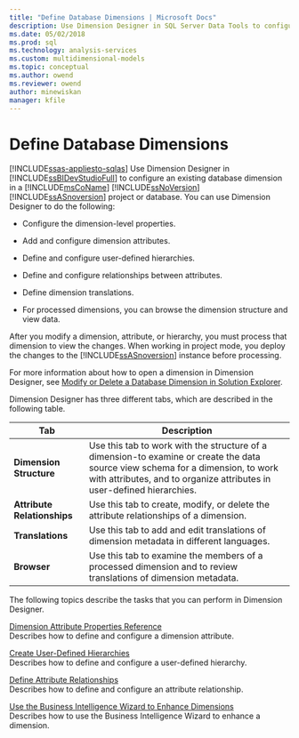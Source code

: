 ```yaml
---
title: "Define Database Dimensions | Microsoft Docs"
description: Use Dimension Designer in SQL Server Data Tools to configure an existing database dimension in a Microsoft SQL Server Analysis Services project or database.
ms.date: 05/02/2018
ms.prod: sql
ms.technology: analysis-services
ms.custom: multidimensional-models
ms.topic: conceptual
ms.author: owend
ms.reviewer: owend
author: minewiskan
manager: kfile
---
```

# Define Database Dimensions
[!INCLUDE[ssas-appliesto-sqlas](../includes/ssas-appliesto-sqlas.md)]
  Use Dimension Designer in [!INCLUDE[ssBIDevStudioFull](../includes/ssbidevstudiofull-md.md)] to configure an existing database dimension in a [!INCLUDE[msCoName](../includes/msconame-md.md)] [!INCLUDE[ssNoVersion](../includes/ssnoversion-md.md)] [!INCLUDE[ssASnoversion](../includes/ssasnoversion-md.md)] project or database. You can use Dimension Designer to do the following:  
  
-   Configure the dimension-level properties.  
  
-   Add and configure dimension attributes.  
  
-   Define and configure user-defined hierarchies.  
  
-   Define and configure relationships between attributes.  
  
-   Define dimension translations.  
  
-   For processed dimensions, you can browse the dimension structure and view data.  
  
 After you modify a dimension, attribute, or hierarchy, you must process that dimension to view the changes. When working in project mode, you deploy the changes to the [!INCLUDE[ssASnoversion](../includes/ssasnoversion-md.md)] instance before processing.  
  
 For more information about how to open a dimension in Dimension Designer, see [Modify or Delete a Database Dimension in Solution Explorer](../../analysis-services/multidimensional-models/database-dimensions-modify-or-delete-a-database-dimension-in-solution-explorer.md).  
  
 Dimension Designer has three different tabs, which are described in the following table.  
  
|Tab|Description|  
|---------|-----------------|  
|**Dimension Structure**|Use this tab to work with the structure of a dimension-to examine or create the data source view schema for a dimension, to work with attributes, and to organize attributes in user-defined hierarchies.|  
|**Attribute Relationships**|Use this tab to create, modify, or delete the attribute relationships of a dimension.|  
|**Translations**|Use this tab to add and edit translations of dimension metadata in different languages.|  
|**Browser**|Use this tab to examine the members of a processed dimension and to review translations of dimension metadata.|  
  
 The following topics describe the tasks that you can perform in Dimension Designer.  
  
 [Dimension Attribute Properties Reference](../../analysis-services/multidimensional-models/dimension-attribute-properties-reference.md)  
 Describes how to define and configure a dimension attribute.  
  
 [Create User-Defined Hierarchies](../../analysis-services/multidimensional-models/user-defined-hierarchies-create.md)  
 Describes how to define and configure a user-defined hierarchy.  
  
 [Define Attribute Relationships](../../analysis-services/multidimensional-models/attribute-relationships-define.md)  
 Describes how to define and configure an attribute relationship.  
  
 [Use the Business Intelligence Wizard to Enhance Dimensions](https://msdn.microsoft.com/library/12d995d1-75ca-4890-bf4b-a2656910b8d0)  
 Describes how to use the Business Intelligence Wizard to enhance a dimension.  
  
  
